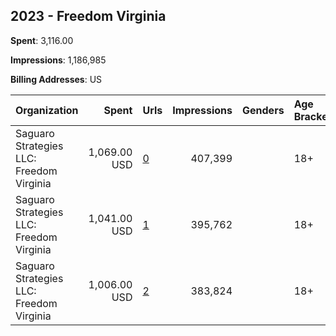 ## 2023 - Freedom Virginia 
**Spent**: 3,116.00

**Impressions**: 1,186,985

**Billing Addresses**: US

|Organization|Spent|Urls|Impressions|Genders|Age Brackets|Country Codes|
|:---|---:|:---|---:|:---|:---|:---|
|Saguaro Strategies LLC: Freedom Virginia|1,069.00 USD|[0](https://www.snap.com/political-ads/asset/d2b04ec38d55b5d3bb9934cd0b01dab941443565095dcd46acff5230e354d827?mediaType=mp4)|407,399||18+|united states|
|Saguaro Strategies LLC: Freedom Virginia|1,041.00 USD|[1](https://www.snap.com/political-ads/asset/85d6ffad47872ea836ddba4186b39dedaa0c74c1eb98d40c38122359f317a916?mediaType=mp4)|395,762||18+|united states|
|Saguaro Strategies LLC: Freedom Virginia|1,006.00 USD|[2](https://www.snap.com/political-ads/asset/75336f9775903c5741f029c28d00552e5be048e0a347e0e30edac9a8ab34b228?mediaType=mp4)|383,824||18+|united states|
